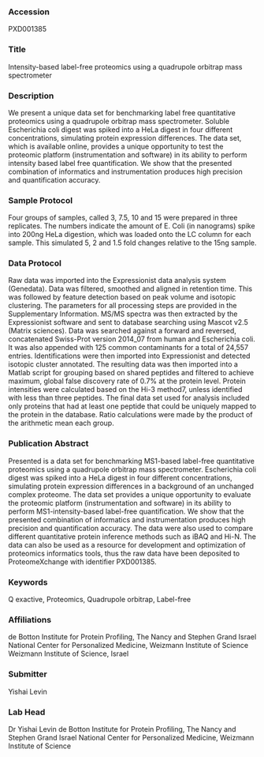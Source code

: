 ### Accession
PXD001385

### Title
Intensity-based label-free proteomics using a quadrupole orbitrap mass spectrometer

### Description
We present a unique data set for benchmarking label free quantitative proteomics using a quadrupole orbitrap mass spectrometer. Soluble Escherichia coli digest was spiked into a HeLa digest in four different concentrations, simulating protein expression differences. The data set, which is available online, provides a unique opportunity to test the proteomic platform (instrumentation and software) in its ability to perform intensity based label free quantification. We show that the presented combination of informatics and instrumentation produces high precision and quantification accuracy.

### Sample Protocol
Four groups of samples, called 3, 7.5, 10 and 15 were prepared in three replicates. The numbers indicate the amount of E. Coli (in nanograms) spike into 200ng HeLa digestion, which was loaded onto the LC column for each sample. This simulated 5, 2 and 1.5 fold changes relative to the 15ng sample.

### Data Protocol
Raw data was imported into the Expressionist data analysis system (Genedata). Data was filtered, smoothed and aligned in retention time. This was followed by feature detection based on peak volume and isotopic clustering. The parameters for all processing steps are provided in the Supplementary Information. MS/MS spectra was then extracted by the Expressionist software and sent to database searching using Mascot v2.5 (Matrix sciences). Data was searched against a forward and reversed, concatenated Swiss-Prot  version 2014_07 from human and  Escherichia coli. It was also appended with 125 common contaminants for a total of 24,557 entries. Identifications were then imported into Expressionist and detected isotopic cluster annotated. The resulting data was then imported into a Matlab script for grouping based on shared peptides and filtered to achieve maximum, global false discovery rate of 0.7% at the protein level. Protein intensities were calculated based on the Hi-3 method7, unless identified with less than three peptides. The final data set used for analysis included only proteins that had at least one peptide that could be uniquely mapped to the protein in the database. Ratio calculations were made by the product of the arithmetic mean each group.

### Publication Abstract
Presented is a data set for benchmarking MS1-based label-free quantitative proteomics using a quadrupole orbitrap mass spectrometer. Escherichia coli digest was spiked into a HeLa digest in four different concentrations, simulating protein expression differences in a background of an unchanged complex proteome. The data set provides a unique opportunity to evaluate the proteomic platform (instrumentation and software) in its ability to perform MS1-intensity-based label-free quantification. We show that the presented combination of informatics and instrumentation produces high precision and quantification accuracy. The data were also used to compare different quantitative protein inference methods such as iBAQ and Hi-N. The data can also be used as a resource for development and optimization of proteomics informatics tools, thus the raw data have been deposited to ProteomeXchange with identifier PXD001385.

### Keywords
Q exactive, Proteomics, Quadrupole orbitrap, Label-free

### Affiliations
de Botton Institute for Protein Profiling, The Nancy and Stephen Grand Israel National Center for Personalized Medicine, Weizmann Institute of Science
Weizmann Institute of Science, Israel

### Submitter
Yishai Levin

### Lab Head
Dr Yishai Levin
de Botton Institute for Protein Profiling, The Nancy and Stephen Grand Israel National Center for Personalized Medicine, Weizmann Institute of Science


